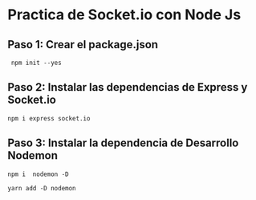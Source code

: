 # Practica de Socket.io con Node Js 

## Paso 1: Crear el package.json 

```  npm init --yes ```

## Paso 2: Instalar las dependencias de Express y Socket.io

```npm i express socket.io```


## Paso 3: Instalar la dependencia de Desarrollo Nodemon

```npm i  nodemon -D ```

```yarn add -D nodemon```